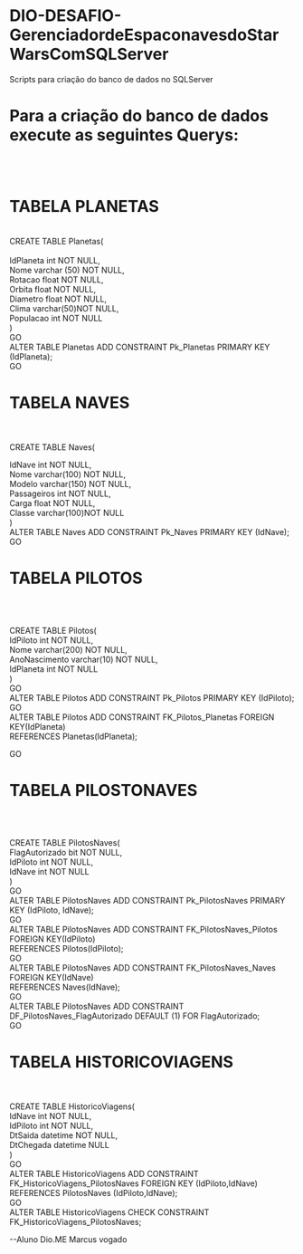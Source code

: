 # DIO-DESAFIO-GerenciadordeEspaconavesdoStarWarsComSQLServer
Scripts para criação do banco de dados no SQLServer
</br>
<h1>Para a criação do banco de dados execute as seguintes Querys:</h1></br>
</br>
<h1><b>TABELA PLANETAS</b></h1></br>
CREATE TABLE Planetas(</br>
</br>
IdPlaneta int NOT NULL,</br>
Nome varchar (50) NOT NULL,</br>
Rotacao float NOT NULL,</br>
Orbita float NOT NULL,</br>
Diametro float NOT NULL,</br>
Clima varchar(50)NOT NULL,</br>
Populacao int NOT NULL</br>
)</br>
GO </br>
ALTER TABLE Planetas ADD CONSTRAINT Pk_Planetas PRIMARY KEY (IdPlaneta);</br>
GO</br>
<h1><b>TABELA NAVES</b></h1></br>
</br>
CREATE TABLE Naves(</br>

IdNave int NOT NULL,</br>
Nome varchar(100) NOT NULL,</br>
Modelo varchar(150) NOT NULL,</br>
Passageiros int NOT NULL,</br>
Carga float NOT NULL,</br>
Classe varchar(100)NOT NULL</br>
)</br>
ALTER TABLE Naves ADD CONSTRAINT Pk_Naves PRIMARY KEY (IdNave);</br>
GO</br>

<h1><b>TABELA PILOTOS</b></h1></br>
</br>

CREATE TABLE Pilotos(</br>
IdPiloto int NOT NULL,</br>
Nome varchar(200) NOT NULL,</br>
AnoNascimento varchar(10) NOT NULL,</br>
IdPlaneta int NOT NULL</br>
)</br>
GO</br>
ALTER TABLE Pilotos ADD CONSTRAINT Pk_Pilotos PRIMARY KEY (IdPiloto);</br>
GO</br>
ALTER TABLE Pilotos ADD CONSTRAINT FK_Pilotos_Planetas FOREIGN KEY(IdPlaneta)</br>
REFERENCES Planetas(IdPlaneta);</br>

GO</br>
<h1><b>TABELA PILOSTONAVES</b></h1></br>
</br>

CREATE TABLE PilotosNaves(</br>
FlagAutorizado bit NOT NULL,</br>
IdPiloto int NOT NULL,</br>
IdNave int NOT NULL</br>
)</br>
GO</br>
ALTER TABLE PilotosNaves ADD CONSTRAINT Pk_PilotosNaves PRIMARY KEY (IdPiloto, IdNave);</br>
GO</br>
ALTER TABLE PilotosNaves ADD CONSTRAINT FK_PilotosNaves_Pilotos FOREIGN KEY(IdPiloto)</br>
REFERENCES Pilotos(IdPiloto);</br>
GO</br>
ALTER TABLE PilotosNaves ADD CONSTRAINT FK_PilotosNaves_Naves FOREIGN KEY(IdNave)</br>
REFERENCES Naves(IdNave);</br>
GO</br>
ALTER TABLE PilotosNaves ADD CONSTRAINT DF_PilotosNaves_FlagAutorizado DEFAULT (1) FOR FlagAutorizado;</br>
GO</br>
<h1><b>TABELA HISTORICOVIAGENS</b></h1></br>
</br>
CREATE TABLE HistoricoViagens(</br>
IdNave int NOT NULL,</br>
IdPiloto int NOT NULL,</br>
DtSaida datetime NOT NULL,</br>
DtChegada datetime NULL</br>
)</br>
GO</br>
ALTER TABLE HistoricoViagens ADD CONSTRAINT FK_HistoricoViagens_PilotosNaves FOREIGN KEY (IdPiloto,IdNave)</br>
REFERENCES PilotosNaves (IdPiloto,IdNave);</br>
GO</br>
ALTER TABLE HistoricoViagens CHECK CONSTRAINT FK_HistoricoViagens_PilotosNaves;</br>


--Aluno Dio.ME Marcus vogado </br>
